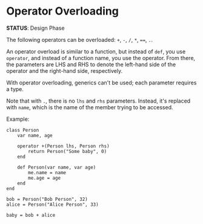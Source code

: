 # Operator Overloading 
**STATUS**: Design Phase 

The following operators can be overloaded: `+`, `-`, `/`, `*`, `==`, `.`. 

An operator overload is similar to a function, but instead of `def`, you use `operator`, and instead of a function name, you use the operator. From there, the parameters are LHS and RHS to denote the left-hand side of the operator and the right-hand side, respectively. 

With operator overloading, generics can't be used; each parameter requires a type. 

Note that with `.`, there is no `lhs` and `rhs` parameters. Instead, it's replaced with `name`, which is the name of the member trying to be accessed. 

Example:

    class Person
        var name, age 

        operator +(Person lhs, Person rhs) 
            return Person("Some baby", 0)
        end

        def Person(var name, var age)
            me.name = name
            me.age = age
        end
    end

    bob = Person("Bob Person", 32)
    alice = Person("Alice Person", 33)

    baby = bob + alice
